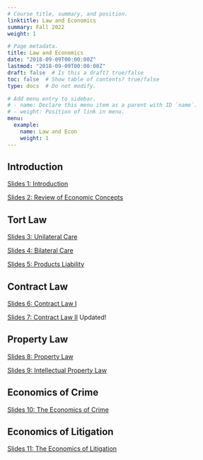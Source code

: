 ```yaml
---
# Course title, summary, and position.
linktitle: Law and Economics
summary: Fall 2022
weight: 1

# Page metadata.
title: Law and Economics
date: "2018-09-09T00:00:00Z"
lastmod: "2018-09-09T00:00:00Z"
draft: false  # Is this a draft? true/false
toc: false  # Show table of contents? true/false
type: docs  # Do not modify.

# Add menu entry to sidebar.
# - name: Declare this menu item as a parent with ID `name`.
# - weight: Position of link in menu.
menu:
  example:
    name: Law and Econ
    weight: 1
---
```


## Introduction

[Slides 1: Introduction](/files/LawEcon/01_introduction.pdf)

[Slides 2: Review of Economic Concepts](/files/LawEcon/02_review.pdf)

## Tort Law

[Slides 3: Unilateral Care](/files/LawEcon/03_unilateral.pdf)

[Slides 4: Bilateral Care](/files/LawEcon/04_bilateral.pdf)

[Slides 5: Products Liability](/files/LawEcon/05_products.pdf)

## Contract Law

[Slides 6: Contract Law I](/files/LawEcon/06_contract.pdf)

[Slides 7: Contract Law II](/files/LawEcon/07_contract_2.pdf) Updated!

## Property Law

[Slides 8: Property Law](/files/LawEcon/08_property.pdf)

[Slides 9: Intellectual Property Law](/files/LawEcon/09_intellectual_property.pdf)

## Economics of Crime

[Slides 10: The Economics of Crime](/files/LawEcon/10_crime.pdf)

## Economics of Litigation

[Slides 11: The Economics of Litigation](/files/LawEcon/11_litigation.pdf)

<!-- Slides 12: The Economics of Litigation II -->